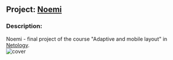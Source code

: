 ## Project: [Noemi](https://wee-owl.github.io/Noemi/)  

### Description:  
Noemi - final project of the course "Adaptive and mobile layout" in [Netology](https://netology.ru/).  
![cover](https://user-images.githubusercontent.com/95621680/188283379-ed9a8889-55f8-4371-b677-ed1e62e93650.png)  
